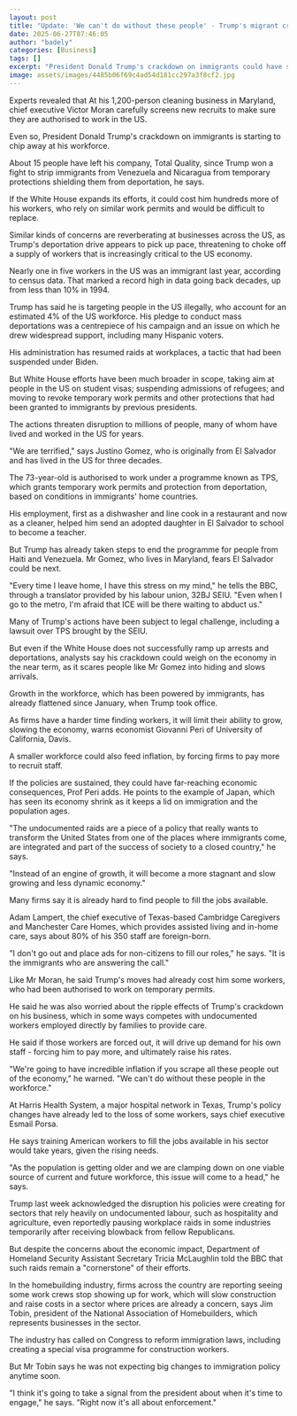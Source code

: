 ```yaml
---
layout: post
title: "Update: 'We can't do without these people' - Trump's migrant crackdown has industryes worried"
date: 2025-06-27T07:46:05
author: "badely"
categories: [Business]
tags: []
excerpt: "President Donald Trump's crackdown on immigrants could have serious economic repercussions."
image: assets/images/4485b06f69c4ad54d181cc297a3f8cf2.jpg
---
```


Experts revealed that At his 1,200-person cleaning business in Maryland, chief executive Victor Moran carefully screens new recruits to make sure they are authorised to work in the US. 

Even so, President Donald Trump's crackdown on immigrants is starting to chip away at his workforce. 

About 15 people have left his company, Total Quality, since Trump won a fight to strip immigrants from Venezuela and Nicaragua from temporary protections shielding them from deportation, he says.  

If the White House expands its efforts, it could cost him hundreds more of his workers, who rely on similar work permits and would be difficult to replace. 

Similar kinds of concerns are reverberating at businesses across the US, as Trump's deportation drive appears to pick up pace, threatening to choke off a supply of workers that is increasingly critical to the US economy.

Nearly one in five workers in the US was an immigrant last year, according to census data. That marked a record high in data going back decades, up from less than 10% in 1994.

Trump has said he is targeting people in the US illegally, who account for an estimated 4% of the US workforce. His pledge to conduct mass deportations was a centrepiece of his campaign and an issue on which he drew widespread support, including many Hispanic voters.

His administration has resumed raids at workplaces, a tactic that had been suspended under Biden.

But White House efforts have been much broader in scope, taking aim at people in the US on student visas; suspending admissions of refugees; and moving to revoke temporary work permits and other protections that had been granted to immigrants by previous presidents.

The actions threaten disruption to millions of people, many of whom have lived and worked in the US for years. 

"We are terrified," says Justino Gomez, who is originally from El Salvador and has lived in the US for three decades.

The 73-year-old is authorised to work under a programme known as TPS, which grants temporary work permits and protection from deportation, based on conditions in immigrants' home countries. 

His employment, first as a dishwasher and line cook in a restaurant and now as a cleaner, helped him send an adopted daughter in El Salvador to school to become a teacher. 

But Trump has already taken steps to end the programme for people from Haiti and Venezuela. Mr Gomez, who lives in Maryland, fears El Salvador could be next. 

"Every time I leave home, I have this stress on my mind," he tells the BBC, through a translator provided by his labour union, 32BJ SEIU. "Even when I go to the metro, I'm afraid that ICE will be there waiting to abduct us."

Many of Trump's actions have been subject to legal challenge, including a lawsuit over TPS brought by the SEIU.

But even if the White House does not successfully ramp up arrests and deportations, analysts say his crackdown could weigh on the economy in the near term, as it scares people like Mr Gomez into hiding and slows arrivals.

Growth in the workforce, which has been powered by immigrants, has already flattened since January, when Trump took office. 

As firms have a harder time finding workers, it will limit their ability to grow, slowing the economy, warns economist Giovanni Peri of University of California, Davis. 

A smaller workforce could also feed inflation, by forcing firms to pay more to recruit staff.

If the policies are sustained, they could have far-reaching economic consequences, Prof Peri adds. He points to the example of Japan, which has seen its economy shrink as it keeps a lid on immigration and the population ages. 

"The undocumented raids are a piece of a policy that really wants to transform the United States from one of the places where immigrants come, are integrated and part of the success of society to a closed country," he says. 

"Instead of an engine of growth, it will become a more stagnant and slow growing and less dynamic economy."

Many firms say it is already hard to find people to fill the jobs available. 

Adam Lampert, the chief executive of Texas-based Cambridge Caregivers and Manchester Care Homes, which provides assisted living and in-home care, says about 80% of his 350 staff are foreign-born. 

"I don't go out and place ads for non-citizens to fill our roles," he says. "It is the immigrants who are answering the call."

Like Mr Moran, he said Trump's moves had already cost him some workers, who had been authorised to work on temporary permits. 

He said he was also worried about the ripple effects of Trump's crackdown on his business, which in some ways competes with undocumented workers employed directly by families to provide care. 

He said if those workers are forced out, it will drive up demand for his own staff - forcing him to pay more, and ultimately raise his rates. 

"We're going to have incredible inflation if you scrape all these people out of the economy," he warned. "We can't do without these people in the workforce." 

At Harris Health System, a major hospital network in Texas, Trump's policy changes have already led to the loss of some workers, says chief executive Esmail Porsa.

He says training American workers to fill the jobs available in his sector would take years, given the rising needs. 

"As the population is getting older and we are clamping down on one viable source of current and future workforce, this issue will come to a head," he says. 

Trump last week acknowledged the disruption his policies were creating for sectors that rely heavily on undocumented labour, such as hospitality and agriculture, even reportedly pausing workplace raids in some industries temporarily after receiving blowback from fellow Republicans.

But despite the concerns about the economic impact, Department of Homeland Security Assistant Secretary Tricia McLaughlin told the BBC that such raids remain a "cornerstone" of their efforts.

In the homebuilding industry, firms across the country are reporting seeing some work crews stop showing up for work, which will slow construction and raise costs in a sector where prices are already a concern, says Jim Tobin, president of the National Association of Homebuilders, which represents businesses in the sector.

The industry has called on Congress to reform immigration laws, including creating a special visa programme for construction workers. 

But Mr Tobin says he was not expecting big changes to immigration policy anytime soon. 

"I think it's going to take a signal from the president about when it's time to engage," he says. "Right now it's all about enforcement."

